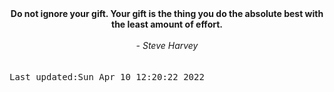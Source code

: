 
<div align="center"><b><span>Do not ignore your gift. Your gift is the thing you do the absolute best with the least amount of effort.</span></b><br><br><i> - Steve Harvey</i></div>
<br><br><kbd>Last updated:Sun Apr 10 12:20:22 2022</kbd>